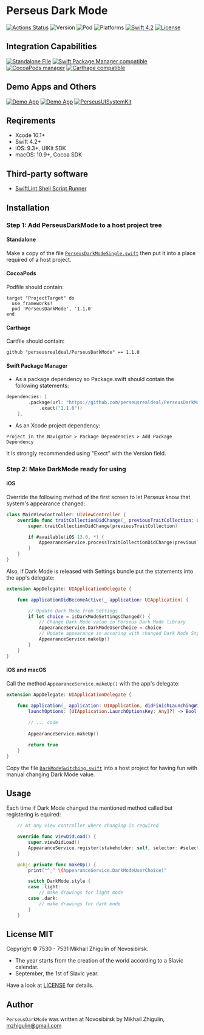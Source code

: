 # Perseus Dark Mode

[![Actions Status](https://github.com/perseusrealdeal/DarkMode/actions/workflows/main.yml/badge.svg)](https://github.com/perseusrealdeal/PerseusDarkMode/actions)
![Version](https://img.shields.io/badge/Version-1.1.0-informational.svg)
![Pod](https://img.shields.io/badge/Pod-1.1.0-informational.svg)
![Platforms](https://img.shields.io/badge/Platforms-iOS%209.3+,%20macOS%2010.9+-orange.svg)
[![Swift 4.2](https://img.shields.io/badge/Swift-4.2-red.svg)](https://docs.swift.org/swift-book/RevisionHistory/RevisionHistory.html)
[![License](http://img.shields.io/:License-MIT-blue.svg)](https://github.com/perseusrealdeal/PerseusDarkMode/blob/7c2955094f4fd24d2b9d4c4d87780616e5361be7/LICENSE)

## Integration Capabilities

[![Standalone File](https://img.shields.io/badge/Standalone%20File-available-informational.svg)](https://github.com/perseusrealdeal/PerseusDarkMode/blob/7c2955094f4fd24d2b9d4c4d87780616e5361be7/PerseusDarkModeSingle.swift)
[![Swift Package Manager compatible](https://img.shields.io/badge/Swift%20Package%20Manager-compatible-4BC51D.svg)](https://github.com/apple/swift-package-manager)
[![CocoaPods manager](https://img.shields.io/badge/CocoaPods-compatible-4BC51D.svg)](https://cocoapods.org)
[![Carthage compatible](https://img.shields.io/badge/Carthage-compatible-4BC51D.svg)](https://github.com/Carthage/Carthage)

## Demo Apps and Others

[![Demo App](https://img.shields.io/badge/iOS%20Demo%20App-available-yellow.svg)](https://github.com/perseusrealdeal/ios.darkmode.discovery.git)
[![Demo App](https://img.shields.io/badge/macOS%20Demo%20App-available-yellow.svg)](https://github.com/perseusrealdeal/macos.darkmode.discovery.git)
[![PerseusUISystemKit](http://img.shields.io/:Satellite-PerseusUISystemKit-blue.svg)](https://github.com/perseusrealdeal/PerseusUISystemKit.git)

## Reqirements

- Xcode 10.1+
- Swift 4.2+
- iOS: 9.3+, UIKit SDK
- macOS: 10.9+, Cocoa SDK

## Third-party software

- [SwiftLint Shell Script Runner](https://github.com/perseusrealdeal/PerseusDarkMode/blob/f55af0020b4548e83ec1caf62a4960db72b72571/SucceedsPostAction.sh)

## Installation

### Step 1: Add PerseusDarkMode to a host project tree

#### Standalone 

Make a copy of the file [`PerseusDarkModeSingle.swift`](https://github.com/perseusrealdeal/PerseusDarkMode/blob/cd07e0c43efa58b3f699d8ee4d2ba3d19f0ca13f/PerseusDarkModeSingle.swift) then put it into a place required of a host project.

#### CocoaPods

Podfile should contain:

```
target "ProjectTarget" do
  use_frameworks!
  pod 'PerseusDarkMode', '1.1.0'
end
```
#### Carthage

Cartfile should contain:

```
github "perseusrealdeal/PerseusDarkMode" == 1.1.0
```

#### Swift Package Manager

- As a package dependency so Package.swift should contain the following statements:

```swift
dependencies: [
        .package(url: "https://github.com/perseusrealdeal/PerseusDarkMode.git",
            .exact("1.1.0"))
    ],
```

- As an Xcode project dependency: 

`Project in the Navigator > Package Dependencies > Add Package Dependency`

It is strongly recommended using "Exect" with the Version field.

### Step 2: Make DarkMode ready for using

#### iOS

Override the following method of the first screen to let Perseus know that system's appearance changed:

```swift
class MainViewController: UIViewController {
    override func traitCollectionDidChange(_ previousTraitCollection: UITraitCollection?) {
        super.traitCollectionDidChange(previousTraitCollection)

        if #available(iOS 13.0, *) {
            AppearanceService.processTraitCollectionDidChange(previousTraitCollection)
        }
    }
}
```

Also, if Dark Mode is released with Settings bundle put the statements into the app's delegate:

```swift
extension AppDelegate: UIApplicationDelegate {

    func applicationDidBecomeActive(_ application: UIApplication) {

        // Update Dark Mode from Settings
        if let choice = isDarkModeSettingsChanged() {
            // Change Dark Mode value in Perseus Dark Mode library
            AppearanceService.DarkModeUserChoice = choice
            // Update appearance in accoring with changed Dark Mode Style
            AppearanceService.makeUp()
        }
    }
}
```

#### iOS and macOS

Call the method `AppearanceService.makeUp()` with the app's delegate:

```swift
extension AppDelegate: UIApplicationDelegate {

    func application(_ application: UIApplication, didFinishLaunchingWithOptions
        launchOptions: [UIApplication.LaunchOptionsKey: Any]?) -> Bool {
        
        // ... code
        
        AppearanceService.makeUp()

        return true
    }
}
```
Copy the file [`DarkModeSwitching.swift`](https://gist.github.com/perseusrealdeal/11b1bab47f13134832b859f49d9af706) into a host project for having fun with manual changing Dark Mode value.

## Usage

Each time if Dark Mode changed the mentioned method called but registering is equired:
```swift
    // At any view controller where changing is required

    override func viewDidLoad() {
        super.viewDidLoad()
        AppearanceService.register(stakeholder: self, selector: #selector(makeUp))
    }

    @objc private func makeUp() {
        print("^_^ \(AppearanceService.DarkModeUserChoice)"

        switch DarkMode.style {
        case .light:
            // make drawings for light mode
        case .dark:
            // make drawings for dark mode
        }
    }
```

## License MIT

Copyright © 7530 - 7531 Mikhail Zhigulin of Novosibirsk.

- The year starts from the creation of the world according to a Slavic calendar.
- September, the 1st of Slavic year.

Have a look at [LICENSE](https://github.com/perseusrealdeal/PerseusDarkMode/blob/7c2955094f4fd24d2b9d4c4d87780616e5361be7/LICENSE) for details.

## Author

`PerseusDarkMode` was written at Novosibirsk by Mikhail Zhigulin, mzhigulin@gmail.com
